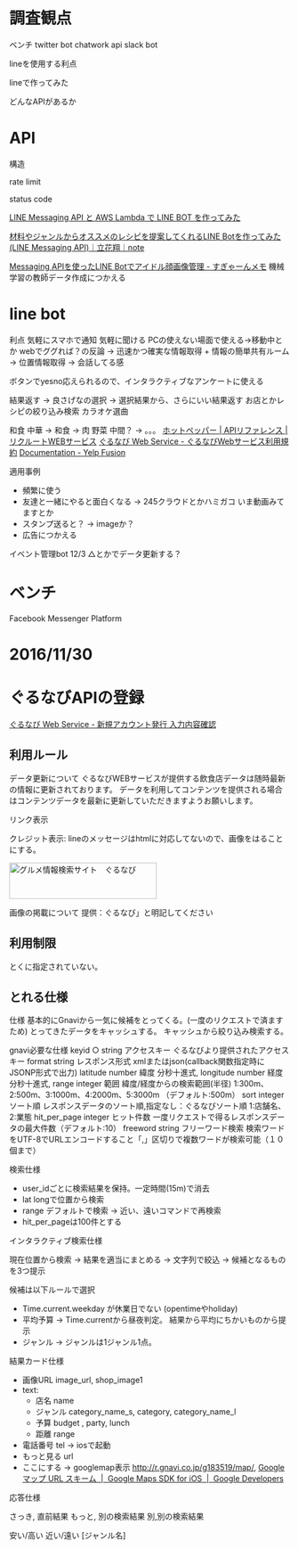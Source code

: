 
# 調査観点
ベンチ
twitter bot
chatwork api
slack bot


lineを使用する利点

lineで作ってみた

どんなAPIがあるか

# API
構造

rate limit

status code



[LINE Messaging API と AWS Lambda で LINE BOT を作ってみた](http://www.kazuweb.asia/aws/lambda/chatbot)

[材料やジャンルからオススメのレシピを提案してくれるLINE Botを作ってみた(LINE Messaging API)｜立花翔｜note](https://note.mu/stachibana/n/n77c3826a0d40)

[Messaging APIを使ったLINE Botでアイドル顔画像管理 - すぎゃーんメモ](http://memo.sugyan.com/entry/2016/10/14/182309)
機械学習の教師データ作成につかえる

# line bot
利点
気軽にスマホで通知
気軽に聞ける
PCの使えない場面で使える→移動中とか
webでググれば？の反論
→ 迅速かつ確実な情報取得 + 情報の簡単共有ルーム
→ 位置情報取得
→ 会話してる感

ボタンでyesno応えられるので、インタラクティブなアンケートに使える

結果返す → 良さげなの選択 → 選択結果から、さらにいい結果返す
お店とかレシピの絞り込み検索
カラオケ選曲

和食 中華 → 和食 → 肉 野菜 中間？ → 。。。
[ホットペッパー | APIリファレンス | リクルートWEBサービス](http://webservice.recruit.co.jp/hotpepper/reference.html#a1to)
[ぐるなび Web Service - ぐるなびWebサービス利用規約](http://api.gnavi.co.jp/api/agreement/)
[Documentation - Yelp Fusion](https://www.yelp.com/developers/documentation/v3)


適用事例
* 頻繁に使う
* 友達と一緒にやると面白くなる → 245クラウドとかハミガコ いま動画みてますとか
* スタンプ送ると？ → imageか？
* 広告につかえる

イベント管理bot
12/3 △とかでデータ更新する？


# ベンチ
Facebook Messenger Platform


# 2016/11/30

# ぐるなびAPIの登録

[ぐるなび Web Service - 新規アカウント発行 入力内容確認](https://ssl.gnavi.co.jp/api/regist/?p=conf)

## 利用ルール

データ更新について
ぐるなびWEBサービスが提供する飲食店データは随時最新の情報に更新されております。
データを利用してコンテンツを提供される場合はコンテンツデータを最新に更新していただきますようお願いします。

リンク表示

クレジット表示: lineのメッセージはhtmlに対応してないので、画像をはることにする。

<a href="http://www.gnavi.co.jp/">
<img src="http://apicache.gnavi.co.jp/image/rest/b/api_265_65.gif" width="265" height="65" border="0" alt="グルメ情報検索サイト　ぐるなび">
</a>

画像の掲載について
提供：ぐるなび」と明記してください

## 利用制限
とくに指定されていない。


## とれる仕様

仕様
基本的にGnaviから一気に候補をとってくる。(一度のリクエストで済ますため)
とってきたデータをキャッシュする。
キャッシュから絞り込み検索する。



gnavi必要な仕様
keyid ○ string アクセスキー ぐるなびより提供されたアクセスキー
format string レスポンス形式 xmlまたはjson(callback関数指定時にJSONP形式で出力)
latitude number 緯度 分秒十進式,
longitude number 経度 分秒十進式,
range integer 範囲 緯度/経度からの検索範囲(半径) 1:300m、2:500m、3:1000m、4:2000m、5:3000m （デフォルト:500m）
sort integer ソート順 レスポンスデータのソート順,指定なし：ぐるなびソート順 1:店舗名、2:業態
hit_per_page integer ヒット件数 一度リクエストで得るレスポンスデータの最大件数（デフォルト:10）
freeword string フリーワード検索 検索ワードをUTF-8でURLエンコードすること「,」区切りで複数ワードが検索可能（１０個まで）

検索仕様

* user_idごとに検索結果を保持。一定時間(15m)で消去
* lat longで位置から検索
* range デフォルトで検索 → 近い、遠いコマンドで再検索
* hit_per_pageは100件とする


インタラクティブ検索仕様

現在位置から検索 → 結果を適当にまとめる
→ 文字列で絞込 → 候補となるものを3つ提示

候補は以下ルールで選択

* Time.current.weekday が休業日でない (opentimeやholiday)
* 平均予算 → Time.currentから昼夜判定。 結果から平均にちかいものから提示
* ジャンル → ジャンルは1ジャンル1点。

結果カード仕様
* 画像URL image_url, shop_image1
* text:
  * 店名 name
  * ジャンル category_name_s, category, category_name_l
  * 予算 budget  , party, lunch
  * 距離 range
* 電話番号 tel → iosで起動
* もっと見る url
* ここにする → googlemap表示 http://r.gnavi.co.jp/g183519/map/,
             [Google マップ URL スキーム  |  Google Maps SDK for iOS  |  Google Developers](https://developers.google.com/maps/documentation/ios-sdk/urlscheme?hl=ja)


応答仕様

さっき, 直前結果
もっと, 別の検索結果
別,別の検索結果

安い/高い
近い/遠い
[ジャンル名]



